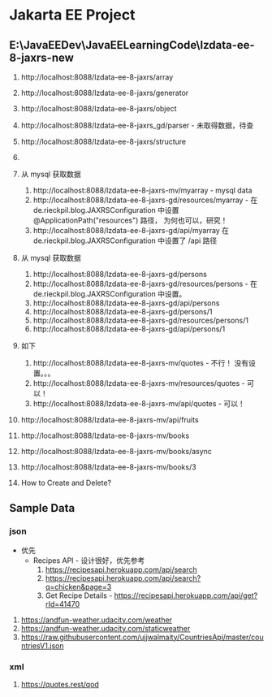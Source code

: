 # Jakarta EE Project
## E:\JavaEEDev\JavaEELearningCode\lzdata-ee-8-jaxrs-new

   1. http://localhost:8088/lzdata-ee-8-jaxrs/array
   3. http://localhost:8088/lzdata-ee-8-jaxrs/generator
   4. http://localhost:8088/lzdata-ee-8-jaxrs/object
   2. http://localhost:8088/lzdata-ee-8-jaxrs_gd/parser - 未取得数据，待查
   5. http://localhost:8088/lzdata-ee-8-jaxrs/structure
   6.
   7. 从 mysql 获取数据
      1. http://localhost:8088/lzdata-ee-8-jaxrs-mv/myarray - mysql data
      2. http://localhost:8088/lzdata-ee-8-jaxrs-gd/resources/myarray - 在 de.rieckpil.blog.JAXRSConfiguration 中设置@ApplicationPath("resources") 路径， 为何也可以，研究！
      3. http://localhost:8088/lzdata-ee-8-jaxrs-gd/api/myarray 在 de.rieckpil.blog.JAXRSConfiguration 中设置了 /api 路径
   
   8. 从 mysql 获取数据
      1. http://localhost:8088/lzdata-ee-8-jaxrs-gd/persons
      2. http://localhost:8088/lzdata-ee-8-jaxrs-gd/resources/persons - 在 de.rieckpil.blog.JAXRSConfiguration 中设置。
      3. http://localhost:8088/lzdata-ee-8-jaxrs-gd/api/persons
      4. http://localhost:8088/lzdata-ee-8-jaxrs-gd/persons/1
      5. http://localhost:8088/lzdata-ee-8-jaxrs-gd/resources/persons/1
      6. http://localhost:8088/lzdata-ee-8-jaxrs-gd/api/persons/1

   9. 如下
      1. http://localhost:8088/lzdata-ee-8-jaxrs-mv/quotes - 不行！ 没有设置。。。
      2. http://localhost:8088/lzdata-ee-8-jaxrs-mv/resources/quotes - 可以！
      3. http://localhost:8088/lzdata-ee-8-jaxrs-mv/api/quotes - 可以！
   
   
   10. http://localhost:8088/lzdata-ee-8-jaxrs-mv/api/fruits
   
   11. http://localhost:8088/lzdata-ee-8-jaxrs-mv/books
   12. http://localhost:8088/lzdata-ee-8-jaxrs-mv/books/async
   13. http://localhost:8088/lzdata-ee-8-jaxrs-mv/books/3
   
   14. How to Create and Delete?
   
## Sample Data
### json
   * 优先
      + Recipes API - 设计很好，优先参考
         1. https://recipesapi.herokuapp.com/api/search
         2. https://recipesapi.herokuapp.com/api/search?q=chicken&page=3
         3. Get Recipe Details - https://recipesapi.herokuapp.com/api/get?rId=41470
   1. https://andfun-weather.udacity.com/weather
   2. https://andfun-weather.udacity.com/staticweather
   3. https://raw.githubusercontent.com/ujjwalmaity/CountriesApi/master/countriesV1.json
   
   
### xml
   1. https://quotes.rest/qod
